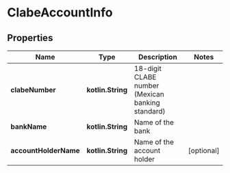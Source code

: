 
# ClabeAccountInfo

## Properties
| Name | Type | Description | Notes |
| ------------ | ------------- | ------------- | ------------- |
| **clabeNumber** | **kotlin.String** | 18-digit CLABE number (Mexican banking standard) |  |
| **bankName** | **kotlin.String** | Name of the bank |  |
| **accountHolderName** | **kotlin.String** | Name of the account holder |  [optional] |



